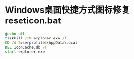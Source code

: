 # Windows桌面快捷方式图标修复 reseticon.bat
```bat
@echo off
taskkill /IM explorer.exe /f
CD /d %userprofile%\AppData\Local
DEL IconCache.db /a
start explorer.exe 
```